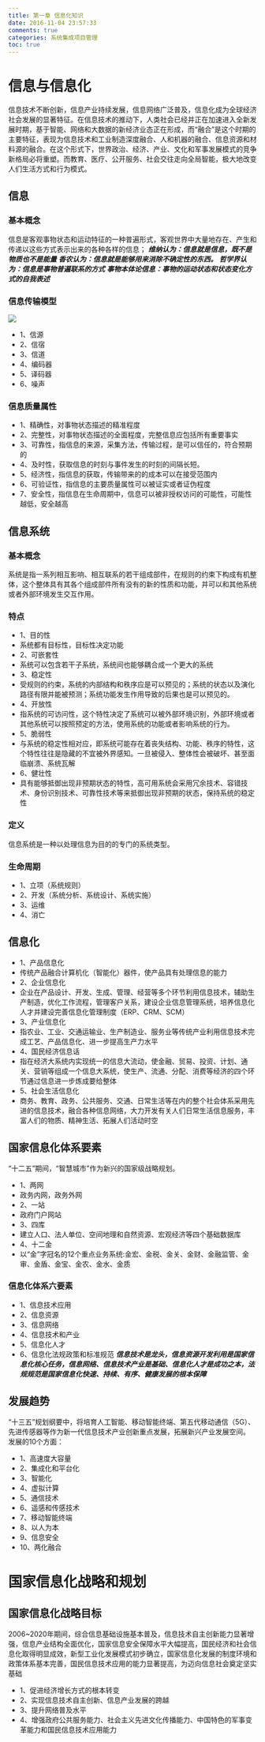 ```yaml
---
title: 第一章 信息化知识
date: 2016-11-04 23:57:33 
comments: true 
categories: 系统集成项目管理
toc: true
---
```


# 信息与信息化
信息技术不断创新，信息产业持续发展，信息网络广泛普及，信息化成为全球经济社会发展的显著特征。在信息技术的推动下，人类社会已经并正在加速进入全新发展时期，基于智能、网络和大数据的新经济业态正在形成，而“融合”是这个时期的主要特征，表现为信息技术和工业制造深度融合、人和机器的融合、信息资源和材料源的融合。在这个形式下，世界政治、经济、产业、文化和军事发展模式的竞争新格局必将重塑。而教育、医疗、公开服务、社会交往走向全局智能，极大地改变人们生活方式和行为模式。
<!--more-->
## 信息
### 基本概念
信息是客观事物状态和运动特征的一种普遍形式，客观世界中大量地存在、产生和传递以这些方式表示出来的各种各样的信息；
***维纳认为：信息就是信息，既不是物质也不是能量***
***香农认为：信息就是能够用来消除不确定性的东西。***
***哲学界认为：信息是事物普遍联系的方式***
***事物本体论信息：事物的运动状态和状态变化方式的自我表述***
### 信息传输模型
![](20161104112204.png)
- 1、信源
- 2、信宿
- 3、信道
- 4、编码器
- 5、译码器
- 6、噪声

### 信息质量属性
- 1、精确性，对事物状态描述的精准程度
- 2、完整性，对事物状态描述的全面程度，完整信息应包括所有重要事实
- 3、可靠性，指信息的来源，采集方法，传输过程，是可以信任的，符合预期的
- 4、及时性，获取信息的时刻与事件发生的时刻的间隔长短。
- 5、经济性，指信息的获取，传输带来的的成本可以在接受范围内
- 6、可验证性，指信息的主要质量属性可以被证实或者证伪程度
- 7、安全性，指信息在生命周期中，信息可以被非授权访问的可能性，可能性越低，安全越高

## 信息系统
### 基本概念
系统是指一系列相互影响、相互联系的若干组成部件，在规则的约束下构成有机整体，这个整体具有其各个组成部件所有没有的新的性质和功能，并可以和其他系统或者外部环境发生交互作用。
### 特点
- 1、目的性
 - 系统都有目标性，目标性决定功能
- 2、可嵌套性
 - 系统可以包含若干子系统，系统间也能够耦合成一个更大的系统
- 3、稳定性
 - 受规则的约束，系统的内部结构和秩序应是可以预见的；系统的状态以及演化路径有限并能被预测；系统功能发生作用导致的后果也是可以预见的。
- 4、开放性
 - 指系统的可访问性，这个特性决定了系统可以被外部环境识别，外部环境或者其他系统可以按照预定的方法，使用系统的功能或者影响系统的行为。
- 5、脆弱性
 - 与系统的稳定性相对应，即系统可能存在着丧失结构、功能、秩序的特性，这个特性往往是隐藏的不宜被外界感知。一旦被侵入、整体性会被破坏、甚至面临崩溃、系统瓦解
- 6、健壮性
 - 具有能够抵御出现非预期状态的特性，高可用系统会采用冗余技术、容错技术、身份识别技术、可靠性技术等来抵御出现非预期的状态，保持系统的稳定性

### 定义
信息系统是一种以处理信息为目的的专门的系统类型。
### 生命周期
- 1、立项（系统规则）
- 2、开发（系统分析、系统设计、系统实施）
- 3、运维
- 4、消亡

## 信息化
- 1、产品信息化
 - 传统产品融合计算机化（智能化）器件，使产品具有处理信息的能力
- 2、企业信息化
 - 企业在产品设计、开发、生成、管理、经营等多个环节利用信息技术，辅助生产制造，优化工作流程，管理客户关系，建设企业信息管理系统，培养信息化人才并建设完善信息化管理制度（ERP、CRM、SCM）
- 3、产业信息化
 - 指农业、工业、交通运输业、生产制造业、服务业等传统产业利用信息技术完成工艺、产品信息化、进一步提高生产力水平
- 4、国民经济信息话
 - 指在经济大系统内实现统一的信息大流动，使金融、贸易、投资、计划、通关、营销等组成一个信息大系统，使生产、流通、分配、消费等经济的四个环节通过信息进一步炼成要给整体
- 5、社会生活信息化
 - 商务、教育、政务、公共服务、交通、日常生活等在内的整个社会体系采用先进的信息技术，融合各种信息网络，大力开发有关人们日常生活信息服务，丰富人们的物质、精神生活、拓展人们活动时空

## 国家信息化体系要素
“十二五”期间，“智慧城市”作为新兴的国家级战略规划。
- 1、两网
 - 政务内网，政务外网
- 2、一站
 - 政府门户网站
- 3、四库
 - 建立人口、法人单位、空间地理和自然资源、宏观经济等四个基础数据库
- 4、十二金
 - 以“金”字冠名的12个重点业务系统:金宏、金税、金关、金财、金融监管、金审、金盾、金宝、金农、金水、金质
 
### 信息化体系六要素
- 1、信息技术应用
- 2、信息资源
- 3、信息网络
- 4、信息技术和产业
- 5、信息化人才
- 6、信息化法规政策和标准规范
***信息技术是龙头，信息资源开发利用是国家信息化核心任务，信息网络、信息技术产业是基础、信息化人才是成功之本，法规规范是国家信息化快速、持续、有序、健康发展的根本保障***
## 发展趋势
“十三五”规划纲要中，将培育人工智能、移动智能终端、第五代移动通信（5G）、先进传感器等作为新一代信息技术产业创新重点发展，拓展新兴产业发展空间。
发展的10个方面：
- 1、高速度大容量
- 2、集成化和平台化
- 3、智能化
- 4、虚拟计算
- 5、通信技术
- 6、遥感和传感技术
- 7、移动智能终端
- 8、以人为本
- 9、信息安全
- 10、两化融合

# 国家信息化战略和规划
## 国家信息化战略目标
2006~2020年期间，综合信息基础设施基本普及，信息技术自主创新能力显著增强，信息产业结构全面优化，国家信息安全保障水平大幅提高，国民经济和社会信息化取得明显成效，新型工业化发展模式初步确立，国家信息化发展的制度环境和政策体系基本完善，国民信息技术应用的能力显著提高，为迈向信息社会奠定坚实基础
- 1、促进经济增长方式的根本转变
- 2、实现信息技术自主创新、信息产业发展的跨越
- 3、提升网络普及水平
- 4、增强政府公共服务能力、社会主义先进文化传播能力、中国特色的军事变革能力和国民信息技术应用能力
